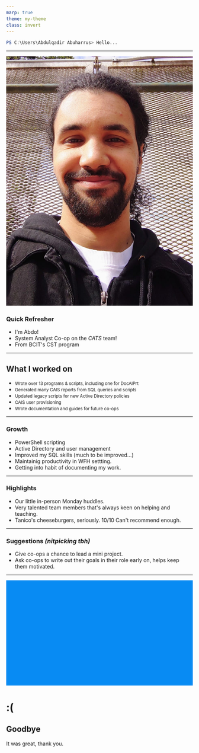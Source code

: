 ```yaml
---
marp: true
theme: my-theme
class: invert   
--- 
```

```PowerShell
PS C:\Users\Abdulqadir Abuharrus> Hello...
```

---
![bg left height:4in](headshot1.jpg)
### Quick Refresher
* I'm Abdo!
* System Analyst Co-op on the *CATS* team!
* From BCIT's CST program
---
## What I worked on
<div>
<ul>
<li>
    <small>Wrote over 13 programs & scripts, including one for DocAlPrt</small>
</li>
<li>
    <small>Generated many CAIS reports from SQL queries and scripts</small>
</li>
<li>
    <small>Updated legacy scripts for new Active Directory policies</small>
</li>
<li>
    <small>CAIS user provisioning</small>
</li>
<li>
    <small>Wrote documentation and guides for future co-ops</small>
</li>
<!-- <li>
    <small></small>
</li> -->
</ul>
</div>

---
### Growth
<div>
<ul>
<li>PowerShell scripting</li>
<li>Active Directory and user management</li>
<li>Improved my SQL skills (much to be improved...)</li>
<li>Maintainig productivity in WFH settting.</li>
<li>Getting into habit of documenting my work.</li>
</ul>
</div>

---
### Highlights
* Our little in-person Monday huddles.
* Very talented team members that's always keen on helping and teaching.
* Tanico's cheeseburgers, seriously. 10/10 Can't recommend enough.
---
### Suggestions _(nitpicking tbh)_
<div>
<ul>
<li>Give co-ops a chance to lead a mini project.</li>
<li>Ask co-ops to write out their goals in their role early on, helps keep them motivated.</li>
</ul>
</div>

---
![bg](bsod-bg.jpg)
<div>
    <h1>:(</h1>
    <h2>Goodbye</h2>
    <p>It was great, thank you.</p>
</div>
